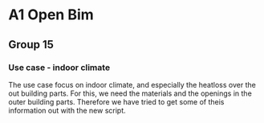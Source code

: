 # A1 Open Bim
## Group 15

### Use case - indoor climate

The use case focus on indoor climate, and especially the heatloss over the out building parts. For this, we need the materials and the openings in the outer building parts. Therefore we have tried to get some of theis information out with the new script.
